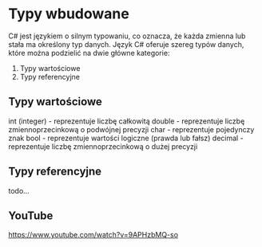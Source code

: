 # Typy wbudowane

C# jest językiem o silnym typowaniu, co oznacza, że każda zmienna lub stała ma określony typ danych. Język C# oferuje szereg typów danych, które można podzielić na dwie główne kategorie:

1. Typy wartościowe
2. Typy referencyjne

## Typy wartościowe

int (integer) - reprezentuje liczbę całkowitą
double - reprezentuje liczbę zmiennoprzecinkową o podwójnej precyzji
char - reprezentuje pojedynczy znak
bool - reprezentuje wartości logiczne (prawda lub fałsz)
decimal - reprezentuje liczbę zmiennoprzecinkową o dużej precyzji

## Typy referencyjne


todo...


## YouTube
https://www.youtube.com/watch?v=9APHzbMQ-so